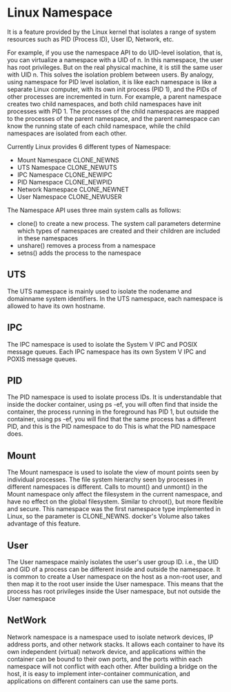 # Linux Namespace

It is a feature provided by the Linux kernel that isolates a range of system resources such as PID (Process ID), User ID, Network, etc.

For example, if you use the namespace API to do UID-level isolation, that is, you can virtualize a namespace with a UID of n. In this namespace, the user has root privileges. But on the real physical machine, it is still the same user with UID n. This solves the isolation problem between users. By analogy, using namespace for PID level isolation, it is like each namespace is like a separate Linux computer, with its own init process (PID 1), and the PIDs of other processes are incremented in turn. For example, a parent namespace creates two child namespaces, and both child namespaces have init processes with PID 1. The processes of the child namespaces are mapped to the processes of the parent namespace, and the parent namespace can know the running state of each child namespace, while the child namespaces are isolated from each other.

Currently Linux provides 6 different types of Namespace:

- Mount Namespace   CLONE_NEWNS
- UTS Namespace  CLONE_NEWUTS
- IPC Namespace  CLONE_NEWIPC
- PID Namespace  CLONE_NEWPID
- Network Namespace CLONE_NEWNET
- User Namespace  CLONE_NEWUSER

The Namespace API uses three main system calls as follows:

- clone() to create a new process. The system call parameters determine which types of namespaces are created and their children are included in these namespaces
- unshare() removes a process from a namespace
- setns() adds the process to the namespace

## UTS

The UTS namespace is mainly used to isolate the nodename and domainname system identifiers. In the UTS namespace, each namespace is allowed to have its own hostname.

## IPC

The IPC namespace is used to isolate the System V IPC and POSIX message queues. Each IPC namespace has its own System V IPC and POXIS message queues.

## PID

The PID namespace is used to isolate process IDs. It is understandable that inside the docker container, using ps -ef, you will often find that inside the container, the process running in the foreground has PID 1, but outside the container, using ps -ef, you will find that the same process has a different PID, and this is the PID namespace to do This is what the PID namespace does.

## Mount

The Mount namespace is used to isolate the view of mount points seen by individual processes. The file system hierarchy seen by processes in different namespaces is different. Calls to mount() and unmont() in the Mount namespace only affect the filesystem in the current namespace, and have no effect on the global filesystem. Similar to chroot(), but more flexible and secure. This namespace was the first namespace type implemented in Linux, so the parameter is CLONE_NEWNS. docker's Volume also takes advantage of this feature.

## User

The User namespace mainly isolates the user's user group ID. i.e., the UID and GID of a process can be different inside and outside the namespace. It is common to create a User namespace on the host as a non-root user, and then map it to the root user inside the User namespace. This means that the process has root privileges inside the User namespace, but not outside the User namespace

## NetWork

Network namespace is a namespace used to isolate network devices, IP address ports, and other network stacks. It allows each container to have its own independent (virtual) network device, and applications within the container can be bound to their own ports, and the ports within each namespace will not conflict with each other. After building a bridge on the host, it is easy to implement inter-container communication, and applications on different containers can use the same ports.
